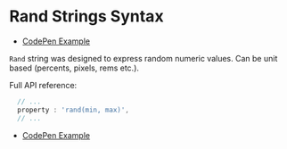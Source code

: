 # Rand Strings Syntax

- [CodePen Example](https://codepen.io/sandstedt/pen/dyXevEE?editors=0010)

`Rand` string was designed to express random numeric values. Can be unit based (percents, pixels, rems etc.).


Full API reference:

```javascript
  // ...
  property : 'rand(min, max)',
  // ...

```

- [CodePen Example](https://codepen.io/sandstedt/pen/dyXevEE?editors=0010)
